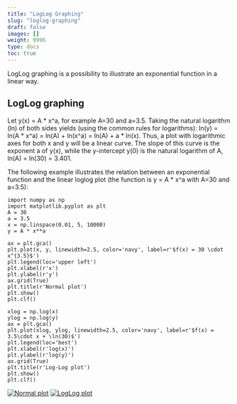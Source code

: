 ```yaml
---
title: "LogLog Graphing"
slug: "loglog-graphing"
draft: false
images: []
weight: 9996
type: docs
toc: true
---
```


LogLog graphing is a possibility to illustrate an exponential function in a linear way. 

## LogLog graphing
Let y(x) = A * x^a, for example A=30 and a=3.5. Taking the natural logarithm (ln) of both sides yields (using the common rules for logarithms): 
ln(y) = ln(A * x^a) = ln(A) + ln(x^a) = ln(A) + a * ln(x). 
Thus, a plot with logarithmic axes for both x and y will be a linear curve. The slope of this curve is the exponent a of y(x), while the y-intercept y(0) is the natural logarithm of A, ln(A) = ln(30) = 3.401.

The following example illustrates the relation between an exponential function and the linear loglog plot (the function is y = A * x^a with A=30 and a=3.5):

    import numpy as np
    import matplotlib.pyplot as plt
    A = 30
    a = 3.5
    x = np.linspace(0.01, 5, 10000)
    y = A * x**a
    
    ax = plt.gca()
    plt.plot(x, y, linewidth=2.5, color='navy', label=r'$f(x) = 30 \cdot x^{3.5}$')
    plt.legend(loc='upper left')
    plt.xlabel(r'x')
    plt.ylabel(r'y')
    ax.grid(True)
    plt.title(r'Normal plot')
    plt.show()
    plt.clf()
    
    xlog = np.log(x)
    ylog = np.log(y)
    ax = plt.gca()
    plt.plot(xlog, ylog, linewidth=2.5, color='navy', label=r'$f(x) = 3.5\cdot x + \ln(30)$')
    plt.legend(loc='best')
    plt.xlabel(r'log(x)')
    plt.ylabel(r'log(y)')
    ax.grid(True)
    plt.title(r'Log-Log plot')
    plt.show()
    plt.clf()

[![Normal plot][1]][1] [![LogLog plot][2]][2]


  [1]: https://i.stack.imgur.com/IHtMl.png
  [2]: https://i.stack.imgur.com/gyCz7.png

